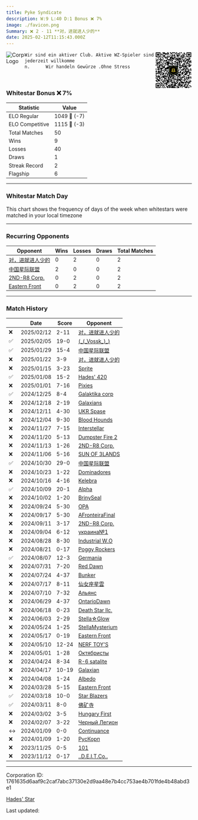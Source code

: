 ```yaml
---
title: ​Pyke Syndicate
description: W:9 L:40 D:1 Bonus ❌ 7%
image: ./favicon.png
Summary: ❌ 2 - 11 **对，进就进人少的**
date: 2025-02-12T11:15:43.000Z
---
```

<head>
<link rel="icon" type="image/x-icon" href="./favicon.ico">
</head>
<img align="left" width="50" height="50" src="./favicon.ico" alt="Corp Logo"><img align="right" width="100" height="100" src="./qr.png" alt="QR Code">

```
Wir sind ein aktiver Club. Aktive WZ-Spieler sind jederzeit willkomme
n.      Wir handeln Gewürze .Ohne Stress 
```
<br>

### Whitestar Bonus ❌ 7%

| Statistic | Value |
| --- | --- |
| ELO Regular | 1049 🔻  (-7)|
| ELO Competitive | 1115 🔻  (-3)|
| Total Matches | 50 |
| Wins | 9 |
| Losses | 40 |
| Draws | 1 |
| Streak Record | 2 |
| Flagship | 6 |

---

### Whitestar Match Day

This chart shows the frequency of days of the week when whitestars were matched in your local timezone

<!-- Load Chart.js from jsDelivr CDN -->
<script src="https://cdn.jsdelivr.net/npm/chart.js@4.0.1"></script>

<!-- Create a canvas element where the chart will be rendered -->
<canvas id="myChart" width="400" height="200"></canvas>

<!-- JavaScript code to render the bar chart -->
<script>
    document.addEventListener("DOMContentLoaded", function() {
        // Ensure scanTime is an array; if empty, handle accordingly
        let timestamps = [1738926943,1738326206,1737721905,1737089353,1736511714,1735908548,1735302750,1734690707,1734080145,1733477081,1732849985,1732273303,1731676224,1731069503,1730465510,1729865711,1729252138,1728663010,1728021388,1727426075,1726761701,1726144846,1725621680,1725022500,1724403451,1723790396,1722594663,1721997229,1721378776,1720785820,1720189568,1719242650,1718293167,1716992681,1716113188,1715531820,1714915892,1714161323,1713528585,1712907496,1712145187,1711214607,1710340540,1709713758,1708950538,1706891215,1704361788,1704346765,1700495190,1699351516];

        const fontColor = 'rgba(64, 128, 160, 1)';

        // Function to convert Unix timestamps to day of the week (0=Sunday, 6=Saturday)
        function getDayOfWeek(timestamp) {
            return new Date(timestamp * 1000).getDay();
        }

        // Initialize an array to count occurrences for each day of the week
        let dayCounts = [0, 0, 0, 0, 0, 0, 0];

        // Populate the dayCounts array based on the scanTime data
        timestamps.forEach(ts => {
            let dayOfWeek = getDayOfWeek(ts);
            dayCounts[dayOfWeek]++;
        });

        // Chart.js configuration for the bar chart
        const data = {
            labels: ['Sunday', 'Monday', 'Tuesday', 'Wednesday', 'Thursday', 'Friday', 'Saturday'],
            datasets: [{
                data: dayCounts,
                backgroundColor: [
                    'rgba(0, 191, 255, 0.2)',   // Deep Sky Blue (Sunday)
                    'rgba(135, 206, 250, 0.2)', // Light Sky Blue (Monday)
                    'rgba(173, 216, 230, 0.2)', // Light Blue (Tuesday)
                    'rgba(214, 236, 243, 0.2)', // Custom light blue (Wednesday)
                    'rgba(173, 216, 230, 0.2)', // Light Blue (Thursday)
                    'rgba(135, 206, 250, 0.2)', // Light Sky Blue (Friday)
                    'rgba(0, 191, 255, 0.2)'    // Deep Sky Blue (Saturday)
                ],
                borderColor: [
                    'rgba(0, 191, 255, 1)',
                    'rgba(135, 206, 250, 1)',
                    'rgba(173, 216, 230, 1)',
                    'rgba(214, 236, 243, 1)',
                    'rgba(173, 216, 230, 1)',
                    'rgba(135, 206, 250, 1)',
                    'rgba(0, 191, 255, 1)'
                ],
                borderWidth: 1,
                minBarLength: 5
            }]
        };

        const config = {
            type: 'bar',
            data: data,
            options: {
                scales: {
                    y: {
                        beginAtZero: true,
                        ticks: {
                            stepSize: 1,
                            color: fontColor
                        },
                        grid: {
                            color: 'rgba(255, 255, 255, 0.2)'
                        }
                    },
                    x: {
                        ticks: {
                            color: fontColor
                        },
                        grid: {
                            display: false 
                        }
                    }
                },
                plugins: {
                    legend: {
                        display: false
                    }
                }
            }
        };

        // Render the chart
        const ctx = document.getElementById('myChart').getContext('2d');
        const myChart = new Chart(ctx, config);
    });
</script>
    
---
### Recurring Opponents

| Opponent | Wins | Losses | Draws | Total Matches |
| --- | --- | --- | --- | --- |
| [对，进就进人少的](https://ws.tsl.rocks/corp/2b4a8af17754b61359e653f9b3bdd80e0f3498a09bf2323c4365fdf0241988a1/) | 0 | 2 | 0 | 2 |
| [中国星际联盟](https://ws.tsl.rocks/corp/6d595623b3ba17629ed70438d85d84622ba49e733e5d6d57765a9e0a477dfc81/) | 2 | 0 | 0 | 2 |
| [2ND\-R8 Corp\.](https://ws.tsl.rocks/corp/e97866623598a98454b3a4724b472dc171f5e1aff84b076c43d021f0fabdc702/) | 0 | 2 | 0 | 2 |
| [Eastern Front](https://ws.tsl.rocks/corp/b85c2704ee1257f24225de4e7290aa6b9c6804f07062fbc7008a58b8c0ab09a4/) | 0 | 2 | 0 | 2 |

---
### Match History

|  | Date | Score | Opponent |
| --- | --- | --- | --- |
| ❌ | 2025/02/12 | 2-11 | [对，进就进人少的](https://ws.tsl.rocks/corp/2b4a8af17754b61359e653f9b3bdd80e0f3498a09bf2323c4365fdf0241988a1/) |
| ✅ | 2025/02/05 | 19-0 | [\(\_\(\_Vossk\_\)\_\)](https://ws.tsl.rocks/corp/6db23201f00670abe532f02a8fc28e109f95d673ef31ca1df7362c0a6c45dd2f/) |
| ✅ | 2025/01/29 | 15-4 | [中国星际联盟](https://ws.tsl.rocks/corp/6d595623b3ba17629ed70438d85d84622ba49e733e5d6d57765a9e0a477dfc81/) |
| ❌ | 2025/01/22 | 3-9 | [对，进就进人少的](https://ws.tsl.rocks/corp/2b4a8af17754b61359e653f9b3bdd80e0f3498a09bf2323c4365fdf0241988a1/) |
| ❌ | 2025/01/15 | 3-23 | [Sprite](https://ws.tsl.rocks/corp/3bf5d300b42f0610355645e2ee9cf24e5517a2c5e12472f685781051619266ac/) |
| ✅ | 2025/01/08 | 15-2 | [Hades' 420](https://ws.tsl.rocks/corp/e83b8d576f0efe37e0cdc115b709de051fc57c51a2183f4cb399421766660a73/) |
| ❌ | 2025/01/01 | 7-16 | [Pixies](https://ws.tsl.rocks/corp/fe3875cc3bc7cd97ee3d418bb35d69d8ec90da355cbec2dfb7a364387e021240/) |
| ✅ | 2024/12/25 | 8-4 | [Galaktika corp](https://ws.tsl.rocks/corp/c37872d1ea085402bf536c707a895610f72dafda4bede848405b7908b4523985/) |
| ❌ | 2024/12/18 | 2-19 | [Galaxians](https://ws.tsl.rocks/corp/94728c6eb201c1f15c6e2304b5920aa155ccc1a7aac83b574baae51c53a22c5d/) |
| ❌ | 2024/12/11 | 4-30 | [UKR Spase](https://ws.tsl.rocks/corp/e7fccd6d3669688f2a3eabd6b676436018d6566397ab5dab1897d1a2a47f2015/) |
| ❌ | 2024/12/04 | 9-30 | [Blood Hounds](https://ws.tsl.rocks/corp/e2741eb5c16b8ee8bb67a529e90c2891eaa23eddfb2a911cc0f3687d5a47c75e/) |
| ❌ | 2024/11/27 | 7-15 | [Interstellar](https://ws.tsl.rocks/corp/8ee0ed32118ac719ca2a2b84e6a8c79637fc8642f194482a3ac240d2b133911f/) |
| ❌ | 2024/11/20 | 5-13 | [Dumpster Fire 2](https://ws.tsl.rocks/corp/37d473dec00d4d68e29963e3b423670aac735e7c1f256276e6c2e7d62180b0f8/) |
| ❌ | 2024/11/13 | 1-26 | [2ND\-R8 Corp\.](https://ws.tsl.rocks/corp/e97866623598a98454b3a4724b472dc171f5e1aff84b076c43d021f0fabdc702/) |
| ❌ | 2024/11/06 | 5-16 | [SUN OF 3LANDS](https://ws.tsl.rocks/corp/874f472303f6616789f5df41609dba8d64b95e8b9291aaf23a05e4c397a2f44a/) |
| ✅ | 2024/10/30 | 29-0 | [中国星际联盟](https://ws.tsl.rocks/corp/6d595623b3ba17629ed70438d85d84622ba49e733e5d6d57765a9e0a477dfc81/) |
| ❌ | 2024/10/23 | 1-22 | [Dominadores](https://ws.tsl.rocks/corp/2c3d0185f0e77bc1159afedc714f4971e3ecb2373ae811a554f8034b5cc0dd15/) |
| ❌ | 2024/10/16 | 4-16 | [Kelebra](https://ws.tsl.rocks/corp/0b1ce787fadd83433c02fb7f56a905ea64f918c1396ac37b8591891adf232eb6/) |
| ✅ | 2024/10/09 | 20-1 | [Alpha](https://ws.tsl.rocks/corp/accb87a59c1f019d1be37fa2b19ae2aeb35c4a995d1d621a8e987065cd1328fe/) |
| ❌ | 2024/10/02 | 1-20 | [BrinySeal](https://ws.tsl.rocks/corp/05ada6d14c0c53422b434d3d55b1440370f85e96f93c74992cb8c4eb8f5503ba/) |
| ❌ | 2024/09/24 | 5-30 | [OPA](https://ws.tsl.rocks/corp/e80002cbc38034342376acee2274117d3b6150fce2d47bbd1dbf75cd06d8e258/) |
| ❌ | 2024/09/17 | 5-30 | [AFronteiraFinal](https://ws.tsl.rocks/corp/f0c64a4babe1fb017902406f1f331c63129409bccfba868cadc10cf1d064b9d4/) |
| ❌ | 2024/09/11 | 3-17 | [2ND\-R8 Corp\.](https://ws.tsl.rocks/corp/e97866623598a98454b3a4724b472dc171f5e1aff84b076c43d021f0fabdc702/) |
| ❌ | 2024/09/04 | 6-12 | [украина№1](https://ws.tsl.rocks/corp/c764dc8c07d1ae2ce06aba821c24a7106f169a21b59e724b0216cd8586cde6a6/) |
| ❌ | 2024/08/28 | 8-30 | [Industrial W\.O](https://ws.tsl.rocks/corp/99a4ba88f6a620cb9ea1da456127c978a858ffbda4e40b255fcf3365515da25d/) |
| ❌ | 2024/08/21 | 0-17 | [Poggy Rockers](https://ws.tsl.rocks/corp/47aeb151232251d9e53310e21f1290b1240c63878169968847bd1e89efc909a7/) |
| ✅ | 2024/08/07 | 12-3 | [Germania](https://ws.tsl.rocks/corp/e088c9a1e761ef8c1f07a1d374886006b0ecace15d07b9549e3655729b630897/) |
| ❌ | 2024/07/31 | 7-20 | [Red Dawn](https://ws.tsl.rocks/corp/fee852a2530bc5e3cbe5b2a5fdb224d249eeceeb3688cfd71479344181831328/) |
| ❌ | 2024/07/24 | 4-37 | [Bunker](https://ws.tsl.rocks/corp/583eeb4aaa577ce5d9806fc637f83d7c02b2a29fa2d47eb38fd658be8ef93588/) |
| ❌ | 2024/07/17 | 8-11 | [仙女座星雲](https://ws.tsl.rocks/corp/e8532ebca58cb402f027fdb3db24507799f38a7123ef124fae8ab7591dac77bd/) |
| ❌ | 2024/07/10 | 7-32 | [Альянс](https://ws.tsl.rocks/corp/a7d0478626828d7428aeeb5115f68e790f7e4c8a7f917812ec2241178e1c3f50/) |
| ❌ | 2024/06/29 | 4-37 | [OntarioDawn](https://ws.tsl.rocks/corp/1a002c71f3aba5da5918941fa2ba4dbbfc183ad52d97d44a25718e07e6b08a03/) |
| ❌ | 2024/06/18 | 0-23 | [Death Star llc\.](https://ws.tsl.rocks/corp/3dd4906939827fa7537a3e95f8d75948c06b75a98f3c4aab253ea79857d2ce81/) |
| ❌ | 2024/06/03 | 2-29 | [Stella☆Glow](https://ws.tsl.rocks/corp/86a894b97d55e4f65a3cec65d26d528341d8e70b186bcffa2e89f5f681e48396/) |
| ❌ | 2024/05/24 | 1-25 | [StellaMysterium](https://ws.tsl.rocks/corp/cfaaa81ed93cc9361ade470c3414c73ecf77068badd68d624c7b3f486d142b10/) |
| ❌ | 2024/05/17 | 0-19 | [Eastern Front](https://ws.tsl.rocks/corp/b85c2704ee1257f24225de4e7290aa6b9c6804f07062fbc7008a58b8c0ab09a4/) |
| ❌ | 2024/05/10 | 12-24 | [NERF TOY'S](https://ws.tsl.rocks/corp/34838966e1d5c2467f7985cafe5dd5c420c5ac919621da59c90867f11d1162d0/) |
| ❌ | 2024/05/01 | 1-28 | [Октябристы](https://ws.tsl.rocks/corp/04bc2e393574e6987401e2851108ad114745016e9bec7b70cb49fc31d1981496/) |
| ❌ | 2024/04/24 | 8-34 | [R\-6 satalite](https://ws.tsl.rocks/corp/ce3450a529768e932b3aeb4c6f39b9295e6e07d010b209d0120c0125799adc43/) |
| ❌ | 2024/04/17 | 10-19 | [Galaxian](https://ws.tsl.rocks/corp/5dcf6b30fe7412dfe10c7f88aacc5e5ec1d63a2ea3df0084c393b9e20c34ee97/) |
| ❌ | 2024/04/08 | 1-24 | [Albedo](https://ws.tsl.rocks/corp/8e9848f9867c594384d6a31618213447f358c7b308fee91d20991b80b513fdbb/) |
| ❌ | 2024/03/28 | 5-15 | [Eastern Front](https://ws.tsl.rocks/corp/b85c2704ee1257f24225de4e7290aa6b9c6804f07062fbc7008a58b8c0ab09a4/) |
| ✅ | 2024/03/18 | 10-0 | [Star Blazers](https://ws.tsl.rocks/corp/f179acb7b919d9d3185f1fcd66bb17d5e257feab5039bcbf6efb5c8cd6f5c057/) |
| ✅ | 2024/03/11 | 8-0 | [佛矿寺](https://ws.tsl.rocks/corp/64f8afd95b7004e9d5a442da55644ee3ce64a9a8e82345c458d757b527e40624/) |
| ❌ | 2024/03/02 | 3-5 | [Hungary First](https://ws.tsl.rocks/corp/d678326dd81ae0cf5b2bb37d15dcfe7fa1477dbb6e063fbd0d34c69b5942d31b/) |
| ❌ | 2024/02/07 | 3-22 | [Черный Легион](https://ws.tsl.rocks/corp/af3427036ba655aaea1af0c704240800cc2def44f43c06d558d9cc1ec8bcbc7b/) |
| ↔️ | 2024/01/09 | 0-0 | [Continuance](https://ws.tsl.rocks/corp/2c3f87013563292fdca83c5200da0bb1668b92a27af7ff4fa19968b5e4d54de0/) |
| ❌ | 2024/01/09 | 1-20 | [РусКорп](https://ws.tsl.rocks/corp/7994b4a10a625b21deff136a17c63d096a4ba2f5cdd9eb9dedd7d0bd21b53d16/) |
| ❌ | 2023/11/25 | 0-5 | [101](https://ws.tsl.rocks/corp/6b4681e994e78199b26297184be90aaf1928c04f6323f02fc316d25729e121e6/) |
| ❌ | 2023/11/12 | 0-17 | [\.\.D\.E\.I\.T\.Co\.\.](https://ws.tsl.rocks/corp/59b15e2c8e6b94f918d86a75ed857c47c1d12726a67bfbc314828e5d25fbbbc9/) |

---
Corporation ID: 1761635d6aaf9c2caf7abc37130e2d9aa48e7b4cc753ae4b701fde4b48abd3e1

[Hades' Star](https://www.hadesstar.com)
<script src="/assets/localtime.js"></script>
<div>
  Last updated: <span class="last-updated-date" data-unix-time="1739358943"></span>
</div>